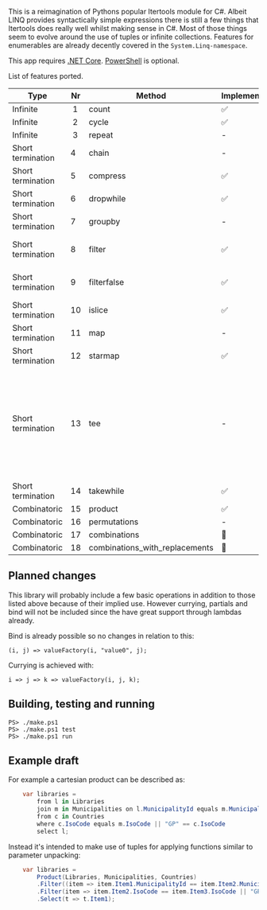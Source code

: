 This is a reimagination of Pythons popular Itertools module for C#. Albeit LINQ provides syntactically simple
expressions there is still a few things that Itertools does really well whilst making sense in C#. Most of those
things seem to evolve around the use of tuples or infinite collections. Features for enumerables are
already decently covered in the `System.Linq-namespace`.

This app requires [.NET Core](https://www.microsoft.com/net/core). [PowerShell](https://github.com/PowerShell/PowerShell) is optional.

List of features ported.

Type | Nr | Method | Implemented | Comment
------------ | ------------- | ------------- | ------------- | -------------
Infinite | 1 | count | :white_check_mark:  | 
Infinite | 2 | cycle | :white_check_mark: |
Infinite | 3 | repeat | - |
Short termination | 4 | chain | - |
Short termination | 5 | compress |  :white_check_mark: |
Short termination | 6 | dropwhile | :white_check_mark: |
Short termination | 7 | groupby | - |
Short termination | 8 | filter | :white_check_mark: | Also overloads index
Short termination | 9 | filterfalse | :white_check_mark:  | Also overloads index
Short termination | 10 | islice | :white_check_mark: |
Short termination | 11 | map | - |
Short termination | 12 | starmap | :white_check_mark: |
Short termination | 13 | tee | - | Due to language design return tuple is defined by generics rather than argument.
Short termination | 14 | takewhile | :white_check_mark: |
Combinatoric | 15 | product | :white_check_mark: |
Combinatoric | 16 | permutations | - |
Combinatoric | 17 | combinations | :hammer: |
Combinatoric | 18 | combinations_with_replacements | :hammer: |

## Planned changes
This library will probably include a few basic operations in addition to those listed above because
of their implied use. However currying, partials and bind will not be included since the have
great support through lambdas already.

Bind is already possible so no changes in relation to this:

    (i, j) => valueFactory(i, "value0", j);

Currying is achieved with:

    i => j => k => valueFactory(i, j, k);

## Building, testing and running

    PS> ./make.ps1
    PS> ./make.ps1 test
    PS> ./make.ps1 run

## Example draft

For example a cartesian product can be described as:

```csharp
    var libraries =
        from l in Libraries
        join m in Municipalities on l.MunicipalityId equals m.MunicipalityId
        from c in Countries
        where c.IsoCode equals m.IsoCode || "GP" == c.IsoCode
        select l;
```

Instead it's intended to make use of tuples for applying functions similar to parameter unpacking:

```csharp
    var libraries =
        Product(Libraries, Municipalities, Countries)
        .Filter((item => item.Item1.MunicipalityId == item.Item2.MunicipalityId)
        .Filter(item => item.Item2.IsoCode == item.Item3.IsoCode || "GP" == item.Item3.IsoCode)
        .Select(t => t.Item1);
```
